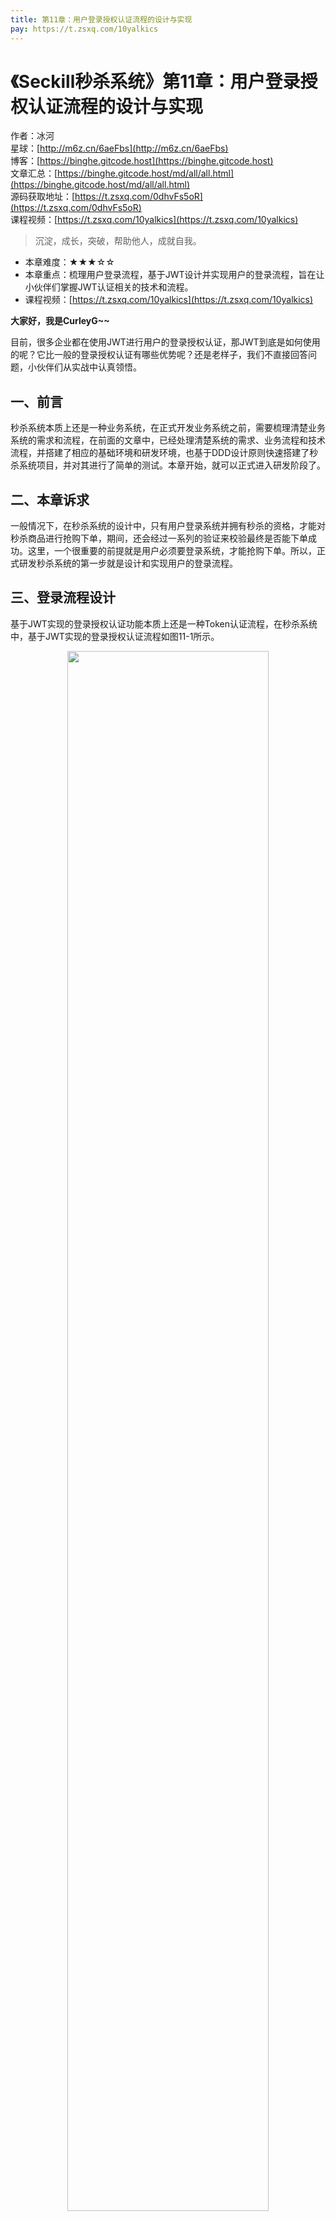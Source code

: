 ```yaml
---
title: 第11章：用户登录授权认证流程的设计与实现
pay: https://t.zsxq.com/10yalkics
---
```


# 《Seckill秒杀系统》第11章：用户登录授权认证流程的设计与实现

作者：冰河
<br/>星球：[http://m6z.cn/6aeFbs](http://m6z.cn/6aeFbs)
<br/>博客：[https://binghe.gitcode.host](https://binghe.gitcode.host)
<br/>文章汇总：[https://binghe.gitcode.host/md/all/all.html](https://binghe.gitcode.host/md/all/all.html)
<br/>源码获取地址：[https://t.zsxq.com/0dhvFs5oR](https://t.zsxq.com/0dhvFs5oR)
<br/>课程视频：[https://t.zsxq.com/10yalkics](https://t.zsxq.com/10yalkics)

> 沉淀，成长，突破，帮助他人，成就自我。

* 本章难度：★★★☆☆
* 本章重点：梳理用户登录流程，基于JWT设计并实现用户的登录流程，旨在让小伙伴们掌握JWT认证相关的技术和流程。
* 课程视频：[https://t.zsxq.com/10yalkics](https://t.zsxq.com/10yalkics)

**大家好，我是CurleyG~~**

目前，很多企业都在使用JWT进行用户的登录授权认证，那JWT到底是如何使用的呢？它比一般的登录授权认证有哪些优势呢？还是老样子，我们不直接回答问题，小伙伴们从实战中认真领悟。

## 一、前言

秒杀系统本质上还是一种业务系统，在正式开发业务系统之前，需要梳理清楚业务系统的需求和流程，在前面的文章中，已经处理清楚系统的需求、业务流程和技术流程，并搭建了相应的基础环境和研发环境，也基于DDD设计原则快速搭建了秒杀系统项目，并对其进行了简单的测试。本章开始，就可以正式进入研发阶段了。

## 二、本章诉求

一般情况下，在秒杀系统的设计中，只有用户登录系统并拥有秒杀的资格，才能对秒杀商品进行抢购下单，期间，还会经过一系列的验证来校验最终是否能下单成功。这里，一个很重要的前提就是用户必须要登录系统，才能抢购下单。所以，正式研发秒杀系统的第一步就是设计和实现用户的登录流程。

## 三、登录流程设计

基于JWT实现的登录授权认证功能本质上还是一种Token认证流程，在秒杀系统中，基于JWT实现的登录授权认证流程如图11-1所示。

<div align="center">
    <img src="https://binghe.gitcode.host/images/project/seckill/scekill-2023-05-15-001.png?raw=true" width="80%">
    <br/>
</div>

由图11-1可以看到，基于JWT设计的简单登录授权认证流程如下所示。

（1）客户端向服务端发送用户名和密码来提交用户认证。

（2）服务端对客户端提交的用户名和密码进行认证，认证通过后，会生成JWT Token，并将JWT Token返回给客户端。

（3）后续客户端在访问服务端接口时，每次请求都会在请求头中添加JWT Token。

（4）服务端会拦截请求，并对请求头中的JWT Token进行验证，如果验证成功，则执行具体业务逻辑，并向客户端返回正确的结果数据。如果验证失败，则向客户端返回错误信息。

（5）客户端根据服务端返回的是正确的结果数据还是错误的信息来执行不同的业务流程，如果客户端从服务端接收到的是正确的结果数据，则进行展示。如果客户端从服务端接收到的是错误的信息，则展示错误信息并返回登录页面。

## 查看完整文章

加入[冰河技术](http://m6z.cn/6aeFbs)知识星球，解锁完整技术文章与完整代码
